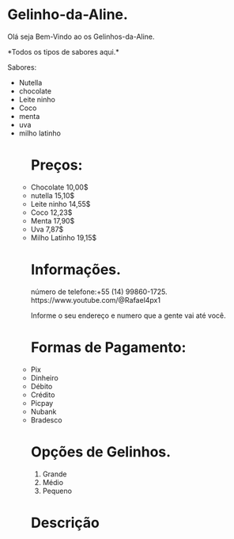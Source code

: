 # Gelinho-da-Aline.

<p><div class="cointeiner mt-5"><p>
Olá seja Bem-Vindo ao os Gelinhos-da-Aline.
<p>*Todos os tipos de sabores aqui.*</p>

  Sabores:

<ul>
  <li>Nutella</li>
  <li>chocolate</li>
  <li>Leite ninho</li>
  <li>Coco</li>
  <li>menta</li>
  <li>uva</li>
  <li>milho latinho</li>
<ul>
  
# Preços:

<li>Chocolate 10,00$</li>
<li>nutella 15,10$</li>
<li>Leite ninho 14,55$</li>
<li>Coco 12,23$</li>
<li>Menta 17,90$</li>
<li>Uva 7,87$</li>
<li>Milho Latinho 19,15$</li>

 # Informações.
 
<div>número de telefone:+55 (14)  99860-1725.</div>
https://www.youtube.com/@Rafael4px1

Informe o seu endereço e numero que a gente vai até você.

# Formas de Pagamento:

<li>Pix</li>
<li>Dinheiro</li>
<li>Débito</li>
<li>Crédito</li>
<li>Picpay</li>
<li>Nubank</li>
<li>Bradesco</li>


# Opções de Gelinhos.


<ol type="1">
  
  <li>Grande</li>
  <li>Médio</li>
  <li>Pequeno</li>
  
</ol>

# Descrição


